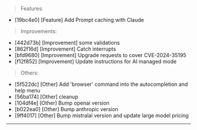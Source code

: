 > Features:
- [19bc4e0] [Feature] Add Prompt caching with Claude

> Improvements:
- [442d73b] [Improvement] some validations
- [862f16d] [Improvement] Catch interrupts
- [bfd9680] [Improvement] Upgrade requests to cover CVE-2024-35195
- [f12f852] [Improvement] Update instructions for AI managed mode

> Others:
- [5f522dc] [Other] Add 'browser' command into the autocompletion and help menu
- [56ba174] [Other] cleanup
- [104df4e] [Other] Bump openai version
- [b022ea0] [Other] Bump anthropic version
- [9ff4017] [Other] Bump mistralai version and update large model pricing


---
